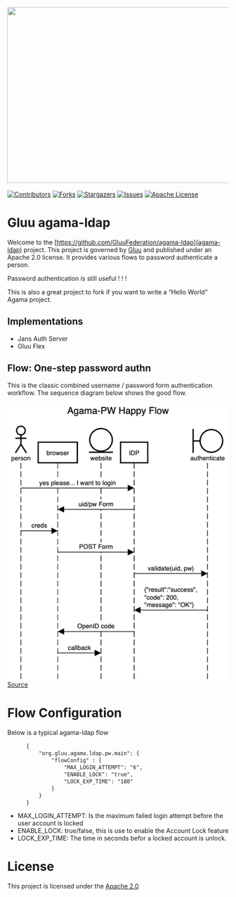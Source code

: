 <p align="left">
  <img width="600" height="400" src="https://github.com/GluuFederation/agama-ldap/assets/43112579/639a8ca4-7549-4167-a5eb-5fe19fad3ff5">
</p>

[![Contributors][contributors-shield]](contributors-url)
[![Forks][forks-shield]](forks-url)
[![Stargazers][stars-shield]](stars-url)
[![Issues][issues-shield]](issues-url)
[![Apache License][license-shield]](license-url)

# Gluu agama-ldap

Welcome to the [https://github.com/GluuFederation/agama-ldap](agama-ldap) project.
This project is governed by [Gluu](https://gluu.org) and published under an
Apache 2.0 license. It provides various flows to password authenticate a person.

Password authentication is still useful ! ! !

This is also a great project to fork if you want to write
a “Hello World” Agama project.

## Implementations

* Jans Auth Server
* Gluu Flex

## Flow: One-step password authn

This is the classic combined username / password form authentication workflow.
The sequence diagram below shows the good flow.

![agama-ldap sequence diagram image](Agama-LDAP-PW-sequence.png)
[Source](https://sequencediagram.org/index.html#initialData=C4S2BsFMAIEEHMCGBbRBaACgdWgCUQA4ECe0AYuAPYDuAULYgMbCUBO0BkrAzpQHa0CiVqEYghfYNABGrGty61IksKWqRp3MJEHDR4xJOgBJACIZa0ygFc+AE2GlE14AAtloxMB2CuvPmgAfGYYAFzQxJDcHFCICgB0iSbQ1IZSLNBU8CACIUGy8lzh1iB2APQE1ORsyL48-Ply1Aqs4YyskHbclk0tQSHhGADyAMoAKtWstXmBzm4eIIxekOEAbojgpcsAFCV2ADQc1ACUDC7uKkve-ebhAN4ARB3c1uDAD6EPL4yMUdwP+wAOnwHoxKHZIB9oAAmAAMsKBIOQf0Q8Eh4QeQwA0g8AL60GYFZpFaBDTh8MzQMEQnqFVhBdSabRtDbgaRMADWQA)

# Flow Configuration
Below is a typical agama-ldap flow
  ```
        {
            "org.gluu.agama.ldap.pw.main": {
                "flowConfig" : {
                    "MAX_LOGIN_ATTEMPT": "6",
                    "ENABLE_LOCK": "true",
                    "LOCK_EXP_TIME": "180"
                }
            }
        }
  ```
- MAX_LOGIN_ATTEMPT: Is the maximum failed login attempt before the user account is locked
- ENABLE_LOCK: true/false, this is use to enable the Account Lock feature
- LOCK_EXP_TIME: The time in seconds befor a locked account is unlock.
  

# License

This project is licensed under the [Apache 2.0](https://github.com/GluuFederation/agama-ldap/blob/main/LICENSE)


<!-- This are stats url reference for this repository -->
[contributors-shield]: https://img.shields.io/github/contributors/GluuFederation/agama-ldap.svg?style=for-the-badge
[contributors-url]: https://github.com/GluuFederation/agama-ldap/graphs/contributors
[forks-shield]: https://img.shields.io/github/forks/GluuFederation/agama-ldap.svg?style=for-the-badge
[forks-url]: https://github.com/GluuFederation/agama-ldap/network/members
[stars-shield]: https://img.shields.io/github/stars/GluuFederation/agama-ldap?style=for-the-badge
[stars-url]: https://github.com/GluuFederation/agama-ldap/stargazers
[issues-shield]: https://img.shields.io/github/issues/GluuFederation/agama-ldap.svg?style=for-the-badge
[issues-url]: https://github.com/GluuFederation/agama-ldap/issues
[license-shield]: https://img.shields.io/github/license/GluuFederation/agama-ldap.svg?style=for-the-badge
[license-url]: https://github.com/GluuFederation/agama-ldap/blob/main/LICENSE
